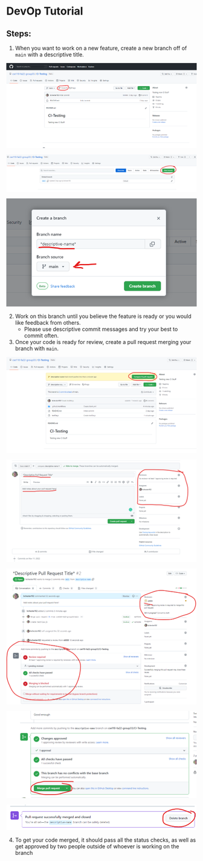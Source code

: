 # DevOp Tutorial

## Steps:

1. When you want to work on a new feature, create a new branch off of `main` with a descriptive title.

![](./screenshots/branching1.png)

![](./screenshots/branching2.png)

![](./screenshots/branching3.png)

2. Work on this branch until you believe the feature is ready or you would like feedback from others.
   - Please use descriptive commit messages and try your best to commit often.
3. Once your code is ready for review, create a pull request merging your branch with `main`.

![](./screenshots/pullrequest1.png)

![](./screenshots/pullrequest2.png)

![](./screenshots/pullrequest3.png)

![](./screenshots/pullrequest4.png)

![](./screenshots/pullrequest5.png)

4. To get your code merged, it should pass all the status checks, as well as get approved by two people outside of whoever is working on the branch
